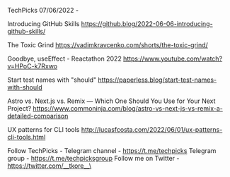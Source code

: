 TechPicks 07/06/2022 -

Introducing GitHub Skills
https://github.blog/2022-06-06-introducing-github-skills/

The Toxic Grind
https://vadimkravcenko.com/shorts/the-toxic-grind/

Goodbye, useEffect - Reactathon 2022
https://www.youtube.com/watch?v=HPoC-k7Rxwo

Start test names with "should"
https://paperless.blog/start-test-names-with-should

Astro vs. Next.js vs. Remix — Which One Should You Use for Your Next Project?
https://www.commoninja.com/blog/astro-vs-next-js-vs-remix-a-detailed-comparison

UX patterns for CLI tools
http://lucasfcosta.com/2022/06/01/ux-patterns-cli-tools.html

Follow TechPicks -
Telegram channel - https://t.me/techpicks
Telegram group - https://t.me/techpicksgroup
Follow me on Twitter - https://twitter.com/__tkore__\
